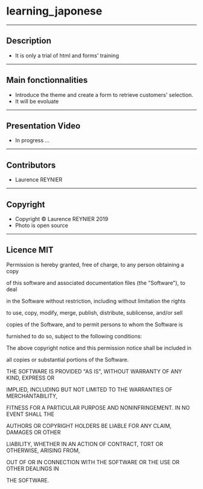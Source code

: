 # learning_japonese
---
## Description
* It is only a trial of html and forms' training
---
## Main fonctionnalities
* Introduce the theme and create a form to retrieve customers' selection.
* It will be evoluate
---
## Presentation Video
*  In progress ...
---
## Contributors
* Laurence REYNIER
---

## Copyright
* Copyright © Laurence REYNIER 2019 
* Photo is open source 
---

## Licence MIT
Permission is hereby granted, free of charge, to any person obtaining a copy

of this software and associated documentation files (the "Software"), to deal

in the Software without restriction, including without limitation the rights

to use, copy, modify, merge, publish, distribute, sublicense, and/or sell

copies of the Software, and to permit persons to whom the Software is

furnished to do so, subject to the following conditions:



The above copyright notice and this permission notice shall be included in

all copies or substantial portions of the Software.



THE SOFTWARE IS PROVIDED "AS IS", WITHOUT WARRANTY OF ANY KIND, EXPRESS OR

IMPLIED, INCLUDING BUT NOT LIMITED TO THE WARRANTIES OF MERCHANTABILITY,

FITNESS FOR A PARTICULAR PURPOSE AND NONINFRINGEMENT. IN NO EVENT SHALL THE

AUTHORS OR COPYRIGHT HOLDERS BE LIABLE FOR ANY CLAIM, DAMAGES OR OTHER

LIABILITY, WHETHER IN AN ACTION OF CONTRACT, TORT OR OTHERWISE, ARISING FROM,

OUT OF OR IN CONNECTION WITH THE SOFTWARE OR THE USE OR OTHER DEALINGS IN

THE SOFTWARE.

